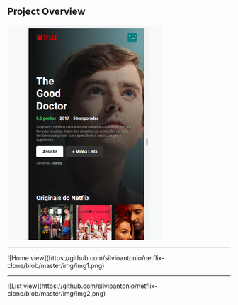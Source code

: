 ## Project Overview
<img src="https://github.com/silvioantonio/netflix-clone/blob/master/img/img3.png" width="350" title="Mobile view">
<hr>
![Home view](https://github.com/silvioantonio/netflix-clone/blob/master/img/img1.png)
<hr>
![List view](https://github.com/silvioantonio/netflix-clone/blob/master/img/img2.png)